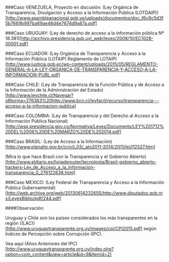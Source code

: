 ###Caso VENEZUELA, Proyecto en discusión:
(Ley Orgánica de Transparencia, Divulgación y Acceso a la Información Pública (LOTDAIP))[http://www.asambleanacional.gob.ve/uploads/documentos/doc_f6c8c5d3f5b7669b997ba69ae46d4e7674d9a87a.pdf]

###Caso URUGUAY:
(Ley de derecho de acceso a la información pública Nº 18.381)[http://archivo.presidencia.gub.uy/_web/leyes/2008/10/EC1028-00001.pdf]

###Caso ECUADOR:
(Ley Orgánica de Transparencia y Acceso a la Información Pública (LOTAIP) Reglamento de LOTAIP)[http://www.justicia.gob.ec/wp-content/uploads/2015/05/REGLAMENTO-GENERAL-A-LA-LEY-ORGANICA-DE-TRANSPARENCIA-Y-ACCESO-A-LA-INFORMACION-PUBL.pdf]

###Caso CHILE:
(Ley de Transparencia de la Función Pública y de Acceso a la Información de la Administración del Estado)[http://www.leychile.cl/Navegar?idNorma=276363%20http://www.bcn.cl/leyfacil/recurso/transparencia---acceso-a-la-informacion-publica]

###Caso COLOMBIA:
(Ley de Transparencia y del Derecho al Acceso a la Información Pública Nacional)[http://wsp.presidencia.gov.co/Normativa/Leyes/Documents/LEY%201712%20DEL%2006%20DE%20MARZO%20DE%202014.pdf]

###Caso BRASIL:
(Ley de Acceso a la Información)[http://www.planalto.gov.br/ccivil_03/_ato2011-2014/2011/lei/l12527.htm]

(Mira lo que hace Brasil con la Transparencia y el Gobierno Abierto)[http://www.eldiario.es/hojaderouter/tecnologia/Brasil-gobierno_abierto-hackers-Ley_de_Acceso_a_la_Informacion-transparencia_0_276122638.html]

###Caso MEXICO:
(Ley Federal de Transparencia y Acceso a la Información Pública Gubernamental)[http://web.archive.org/web/20130614232655/http://www.diputados.gob.mx/LeyesBiblio/pdf/244.pdf]

####Observación:

Uruguay y Chile son los países considerados los más transparentes en la región ((LAC))[http://www.uruguaytransparente.org.uy/images/cpi/CPI2015.pdf] según Índices de Percepción sobre Corrupción (IPC).

Vea aquí (Años Anteriores del IPC)[http://www.uruguaytransparente.org.uy/index.php?option=com_content&view=article&id=9&Itemid=2]
